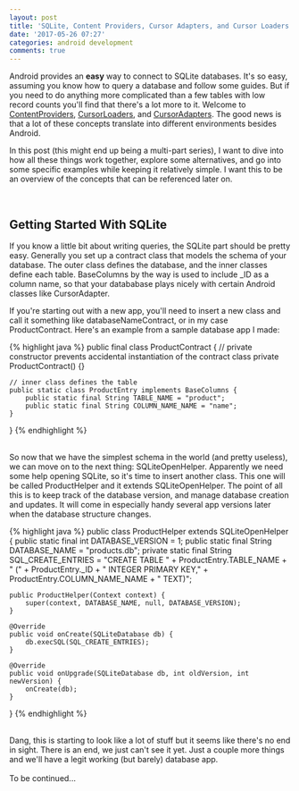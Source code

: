```yaml
---
layout: post
title: 'SQLite, Content Providers, Cursor Adapters, and Cursor Loaders in Android'
date: '2017-05-26 07:27'
categories: android development
comments: true
---
```


Android provides an **easy** way to connect to SQLite databases. It's so easy, assuming you know how to query a database and follow some guides. But if you need to do anything more complicated than a few tables with low record counts you'll find that there's a lot more to it. Welcome to [ContentProviders](https://developer.android.com/guide/topics/providers/content-providers.html), [CursorLoaders](https://developer.android.com/reference/android/content/CursorLoader.html), and [CursorAdapters](https://developer.android.com/reference/android/widget/CursorAdapter.html). The good news is that a lot of these concepts translate into different environments besides Android.

In this post (this might end up being a multi-part series), I want to dive into how all these things work together, explore some alternatives, and go into some specific examples while keeping it relatively simple. I want this to be an overview of the concepts that can be referenced later on.

<br>

Getting Started With SQLite
---------------------------
If you know a little bit about writing queries, the SQLite part should be pretty easy. Generally you set up a contract class that models the schema of your database. The outer class defines the database, and the inner classes define each table. BaseColumns by the way is used to include _ID as a column name, so that your datababase plays nicely with certain Android classes like CursorAdapter.

If you're starting out with a new app, you'll need to insert a new class and call it something like databaseNameContract, or in my case ProductContract. Here's an example from a sample database app I made:

{% highlight java %}
public final class ProductContract {
    // private constructor prevents accidental instantiation of the contract class
    private ProductContract() {}

    // inner class defines the table
    public static class ProductEntry implements BaseColumns {
        public static final String TABLE_NAME = "product";
        public static final String COLUMN_NAME_NAME = "name";
    }
}
{% endhighlight %}

<br>
So now that we have the simplest schema in the world (and pretty useless), we can move on to the next thing: SQLiteOpenHelper. Apparently we need some help opening SQLite, so it's time to insert another class. This one will be called ProductHelper and it extends SQLiteOpenHelper. The point of all this is to keep track of the database version, and manage database creation and updates. It will come in especially handy several app versions later when the database structure changes.

{% highlight java %}
public class ProductHelper extends SQLiteOpenHelper {
    public static final int DATABASE_VERSION = 1;
    public static final String DATABASE_NAME = "products.db";
    private static final String SQL_CREATE_ENTRIES = "CREATE TABLE " + ProductEntry.TABLE_NAME + " (" +
            ProductEntry._ID + " INTEGER PRIMARY KEY," +
            ProductEntry.COLUMN_NAME_NAME + " TEXT)";

    public ProductHelper(Context context) {
        super(context, DATABASE_NAME, null, DATABASE_VERSION);
    }

    @Override
    public void onCreate(SQLiteDatabase db) {
        db.execSQL(SQL_CREATE_ENTRIES);
    }

    @Override
    public void onUpgrade(SQLiteDatabase db, int oldVersion, int newVersion) {
        onCreate(db);
    }
}
{% endhighlight %}

<br>
Dang, this is starting to look like a lot of stuff but it seems like there's no end in sight. There is an end, we just can't see it yet. Just a couple more things and we'll have a legit working (but barely) database app.

<br>
<br>
To be continued...
